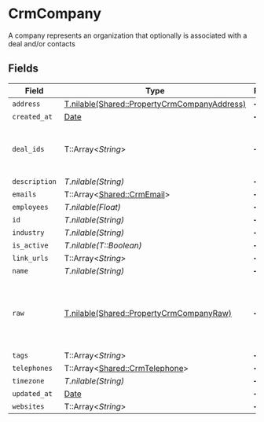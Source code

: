 # CrmCompany

A company represents an organization that optionally is associated with a deal and/or contacts


## Fields

| Field                                                                                            | Type                                                                                             | Required                                                                                         | Description                                                                                      |
| ------------------------------------------------------------------------------------------------ | ------------------------------------------------------------------------------------------------ | ------------------------------------------------------------------------------------------------ | ------------------------------------------------------------------------------------------------ |
| `address`                                                                                        | [T.nilable(Shared::PropertyCrmCompanyAddress)](../../models/shared/propertycrmcompanyaddress.md) | :heavy_minus_sign:                                                                               | N/A                                                                                              |
| `created_at`                                                                                     | [Date](https://ruby-doc.org/stdlib-2.6.1/libdoc/date/rdoc/Date.html)                             | :heavy_minus_sign:                                                                               | N/A                                                                                              |
| `deal_ids`                                                                                       | T::Array<*String*>                                                                               | :heavy_minus_sign:                                                                               | An array of deal IDs associated with this contact                                                |
| `description`                                                                                    | *T.nilable(String)*                                                                              | :heavy_minus_sign:                                                                               | N/A                                                                                              |
| `emails`                                                                                         | T::Array<[Shared::CrmEmail](../../models/shared/crmemail.md)>                                    | :heavy_minus_sign:                                                                               | N/A                                                                                              |
| `employees`                                                                                      | *T.nilable(Float)*                                                                               | :heavy_minus_sign:                                                                               | N/A                                                                                              |
| `id`                                                                                             | *T.nilable(String)*                                                                              | :heavy_minus_sign:                                                                               | N/A                                                                                              |
| `industry`                                                                                       | *T.nilable(String)*                                                                              | :heavy_minus_sign:                                                                               | N/A                                                                                              |
| `is_active`                                                                                      | *T.nilable(T::Boolean)*                                                                          | :heavy_minus_sign:                                                                               | N/A                                                                                              |
| `link_urls`                                                                                      | T::Array<*String*>                                                                               | :heavy_minus_sign:                                                                               | N/A                                                                                              |
| `name`                                                                                           | *T.nilable(String)*                                                                              | :heavy_minus_sign:                                                                               | N/A                                                                                              |
| `raw`                                                                                            | [T.nilable(Shared::PropertyCrmCompanyRaw)](../../models/shared/propertycrmcompanyraw.md)         | :heavy_minus_sign:                                                                               | The raw data returned by the integration for this company                                        |
| `tags`                                                                                           | T::Array<*String*>                                                                               | :heavy_minus_sign:                                                                               | N/A                                                                                              |
| `telephones`                                                                                     | T::Array<[Shared::CrmTelephone](../../models/shared/crmtelephone.md)>                            | :heavy_minus_sign:                                                                               | N/A                                                                                              |
| `timezone`                                                                                       | *T.nilable(String)*                                                                              | :heavy_minus_sign:                                                                               | N/A                                                                                              |
| `updated_at`                                                                                     | [Date](https://ruby-doc.org/stdlib-2.6.1/libdoc/date/rdoc/Date.html)                             | :heavy_minus_sign:                                                                               | N/A                                                                                              |
| `websites`                                                                                       | T::Array<*String*>                                                                               | :heavy_minus_sign:                                                                               | N/A                                                                                              |